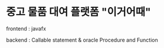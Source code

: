 # 중고 물품 대여 플랫폼 "이거어때"

frontend : javafx


backend : Callable statement & oracle Procedure and Function

